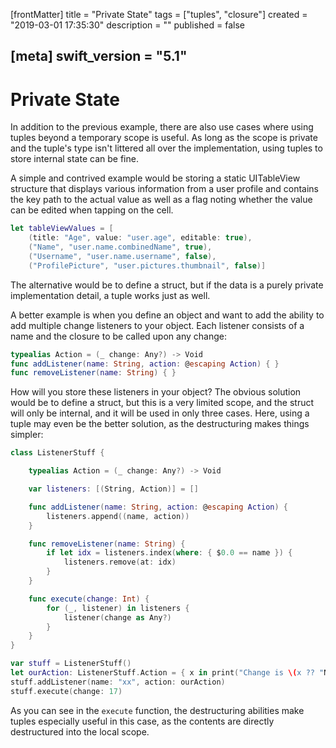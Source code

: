 [frontMatter]
title = "Private State"
tags = ["tuples", "closure"]
created = "2019-03-01 17:35:30"
description = ""
published = false

[meta]
swift_version = "5.1"
---

# Private State

In addition to the previous example, there are also use cases where
using tuples beyond a temporary scope is useful. As
long as the scope is private and the tuple\'s type isn\'t littered all
over the implementation, using tuples to store internal state can be
fine.

A simple and contrived example would be storing a static UITableView
structure that displays various information from a user profile and
contains the key path to the actual value as well as a flag noting
whether the value can be edited when tapping on the cell.

``` Swift
let tableViewValues = [
    (title: "Age", value: "user.age", editable: true),
    ("Name", "user.name.combinedName", true),
    ("Username", "user.name.username", false),
    ("ProfilePicture", "user.pictures.thumbnail", false)]
```

The alternative would be to define a struct, but if the data is a purely
private implementation detail, a tuple works just as well.

A better example is when you define an object and want to add the
ability to add multiple change listeners to your object. Each listener
consists of a name and the closure to be called upon any change:

``` Swift
typealias Action = (_ change: Any?) -> Void
func addListener(name: String, action: @escaping Action) { }
func removeListener(name: String) { }
```

How will you store these listeners in your object? The obvious solution
would be to define a struct, but this is a very limited scope, and the
struct will only be internal, and it will be used in only three cases.
Here, using a tuple may even be the better solution, as the
destructuring makes things simpler:

``` Swift
class ListenerStuff {

    typealias Action = (_ change: Any?) -> Void

    var listeners: [(String, Action)] = []

    func addListener(name: String, action: @escaping Action) {
        listeners.append((name, action))
    }

    func removeListener(name: String) {
        if let idx = listeners.index(where: { $0.0 == name }) {
            listeners.remove(at: idx)
        }
    }

    func execute(change: Int) {
        for (_, listener) in listeners {
            listener(change as Any?)
        }
    }
}

var stuff = ListenerStuff()
let ourAction: ListenerStuff.Action = { x in print("Change is \(x ?? "NONE").") }
stuff.addListener(name: "xx", action: ourAction)
stuff.execute(change: 17)
```

As you can see in the `execute` function, the destructuring abilities
make tuples especially useful in this case, as the contents are directly
destructured into the local scope.
